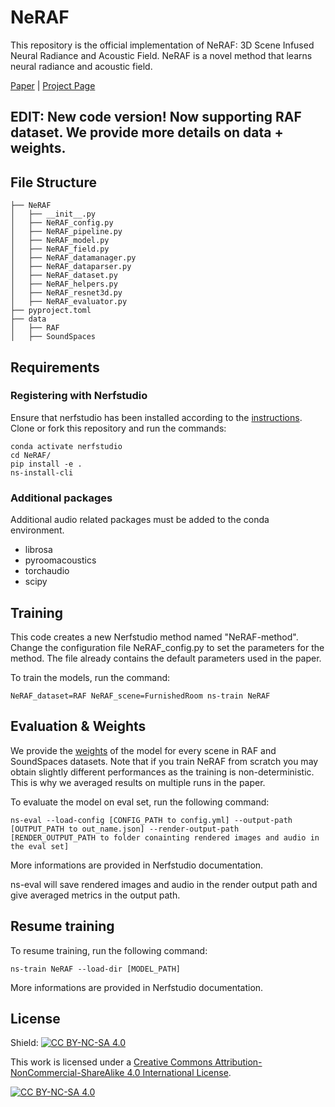# NeRAF
This repository is the official implementation of NeRAF: 3D Scene Infused Neural Radiance and Acoustic Field.
NeRAF is a novel method that learns neural radiance and acoustic field. 

[Paper](https://arxiv.org/abs/2405.18213) | [Project Page](https://amandinebtto.github.io/NeRAF)

## EDIT: New code version! Now supporting RAF dataset. We provide more details on data + weights.

## File Structure
```
├── NeRAF
│   ├── __init__.py
│   ├── NeRAF_config.py
│   ├── NeRAF_pipeline.py 
│   ├── NeRAF_model.py 
│   ├── NeRAF_field.py 
│   ├── NeRAF_datamanager.py 
│   ├── NeRAF_dataparser.py 
│   ├── NeRAF_dataset.py 
│   ├── NeRAF_helpers.py 
│   ├── NeRAF_resnet3d.py
│   ├── NeRAF_evaluator.py
├── pyproject.toml
├── data
│   ├── RAF
│   ├── SoundSpaces
```

## Requirements 
### Registering with Nerfstudio
Ensure that nerfstudio has been installed according to the [instructions](https://docs.nerf.studio/en/latest/quickstart/installation.html). Clone or fork this repository and run the commands:

```
conda activate nerfstudio
cd NeRAF/
pip install -e .
ns-install-cli
```

### Additional packages
Additional audio related packages must be added to the conda environment.
- librosa 
- pyroomacoustics
- torchaudio
- scipy

## Training
This code creates a new Nerfstudio method named "NeRAF-method". 
Change the configuration file NeRAF_config.py to set the parameters for the method.
The file already contains the default parameters used in the paper.

To train the models, run the command:
```
NeRAF_dataset=RAF NeRAF_scene=FurnishedRoom ns-train NeRAF 
```

## Evaluation & Weights
We provide the [weights](https://univpsl-my.sharepoint.com/:f:/g/personal/amandine_brunetto_minesparis_psl_eu/EnBwmOmNIUxNiTwKT_-eKhwBhtIlk5z5v6yWPXjCmnjsLw?e=CbQGZL) of the model for every scene in RAF and SoundSpaces datasets.
Note that if you train NeRAF from scratch you may obtain slightly different performances as the training is non-deterministic. This is why we averaged results on multiple runs in the paper. 

To evaluate the model on eval set, run the following command:
```
ns-eval --load-config [CONFIG_PATH to config.yml] --output-path [OUTPUT_PATH to out_name.json] --render-output-path [RENDER_OUTPUT_PATH to folder conainting rendered images and audio in the eval set]
```
More informations are provided in Nerfstudio documentation. 

ns-eval will save rendered images and audio in the render output path and give averaged metrics in the output path. 


## Resume training 
To resume training, run the following command:
```
ns-train NeRAF --load-dir [MODEL_PATH]
```
More informations are provided in Nerfstudio documentation. 

## License
Shield: [![CC BY-NC-SA 4.0][cc-by-nc-sa-shield]][cc-by-nc-sa]

This work is licensed under a
[Creative Commons Attribution-NonCommercial-ShareAlike 4.0 International License][cc-by-nc-sa].

[![CC BY-NC-SA 4.0][cc-by-nc-sa-image]][cc-by-nc-sa]

[cc-by-nc-sa]: http://creativecommons.org/licenses/by-nc-sa/4.0/
[cc-by-nc-sa-image]: https://licensebuttons.net/l/by-nc-sa/4.0/88x31.png
[cc-by-nc-sa-shield]: https://img.shields.io/badge/License-CC%20BY--NC--SA%204.0-lightgrey.svg

